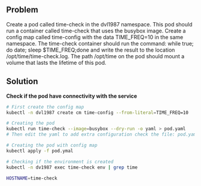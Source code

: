 ## **Problem**

Create a pod called time-check in the dvl1987 namespace.
This pod should run a container called time-check that uses the busybox image.
Create a config map called time-config with the data TIME_FREQ=10 in the same namespace.
The time-check container should run the command: while true; do date; sleep $TIME_FREQ;done 
and write the result to the location /opt/time/time-check.log.
The path /opt/time on the pod should mount a volume that lasts the lifetime of this pod.


## Solution

**Check if the pod have connectivity with the service**

```bash
# First create the config map
kubectl -n dvl1987 create cm time-config --from-literal=TIME_FREQ=10

# Creating the pod
kubectl run time-check --image=busybox --dry-run -o yaml > pod.yaml
# Then edit the yaml to add extra configuration check the file: pod.yaml
```

```bash
# Creating the pod with config map
kubectl apply -f pod.ymal

# Checking if the environment is created
kubectl -n dv1987 exec time-check env | grep time

HOSTNAME=time-check

```